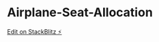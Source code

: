 # Airplane-Seat-Allocation

[Edit on StackBlitz ⚡️](https://stackblitz.com/edit/stackblitz-starters-datrtc)